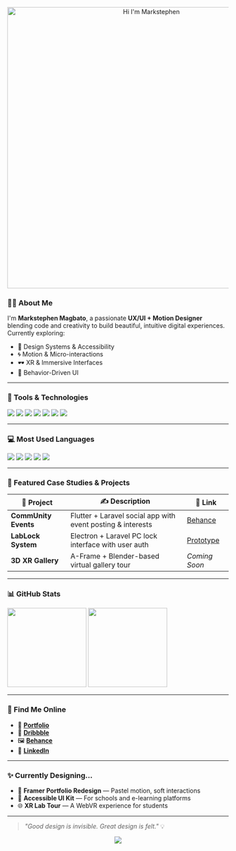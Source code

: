 <!-- Banner -->
<p align="center">
  <img src="https://raw.githubusercontent.com/your-username/your-repo-name/main/banner.png" alt="Hi I'm Markstephen" width="640"/>
</p>


### 👨‍🎨 About Me

I'm **Markstephen Magbato**, a passionate **UX/UI + Motion Designer** blending code and creativity to build beautiful, intuitive digital experiences.  
Currently exploring:

- 🌟 Design Systems & Accessibility  
- 🌀 Motion & Micro-interactions  
- 🕶️ XR & Immersive Interfaces  
- 🧠 Behavior-Driven UI  

---

### 🧰 Tools & Technologies

<p align="left">
  <img src="https://img.shields.io/badge/Figma-%23F24E1E?style=for-the-badge&logo=figma&logoColor=white"/>
  <img src="https://img.shields.io/badge/Framer-0055FF?style=for-the-badge&logo=framer&logoColor=white"/>
  <img src="https://img.shields.io/badge/Adobe%20XD-470137?style=for-the-badge&logo=adobe-xd&logoColor=white"/>
  <img src="https://img.shields.io/badge/Blender-F5792A?style=for-the-badge&logo=blender&logoColor=white"/>
  <img src="https://img.shields.io/badge/After%20Effects-9999FF?style=for-the-badge&logo=adobeaftereffects&logoColor=white"/>
  <img src="https://img.shields.io/badge/Flutter-02569B?style=for-the-badge&logo=flutter&logoColor=white"/>
  <img src="https://img.shields.io/badge/Laravel-FF2D20?style=for-the-badge&logo=laravel&logoColor=white"/>
</p>

---

### 💻 Most Used Languages

<p align="left">
  <img src="https://img.shields.io/badge/Dart-0175C2?style=for-the-badge&logo=dart&logoColor=white"/>
  <img src="https://img.shields.io/badge/PHP-777BB4?style=for-the-badge&logo=php&logoColor=white"/>
  <img src="https://img.shields.io/badge/HTML-E34F26?style=for-the-badge&logo=html5&logoColor=white"/>
  <img src="https://img.shields.io/badge/CSS-1572B6?style=for-the-badge&logo=css3&logoColor=white"/>
  <img src="https://img.shields.io/badge/JavaScript-F7DF1E?style=for-the-badge&logo=javascript&logoColor=black"/>
</p>

---

### 📁 Featured Case Studies & Projects

| 🎨 Project | ✍️ Description | 🔗 Link |
|-----------|----------------|--------|
| **CommUnity Events** | Flutter + Laravel social app with event posting & interests | [Behance](https://behance.net/) |
| **LabLock System** | Electron + Laravel PC lock interface with user auth | [Prototype](https://your-prototype-link) |
| **3D XR Gallery** | A-Frame + Blender-based virtual gallery tour | *Coming Soon* |

---

### 📊 GitHub Stats

<p align="left">
  <img src="https://github-readme-stats.vercel.app/api?username=your-username&show_icons=true&theme=tokyonight&hide=prs&count_private=true" height="180"/>
  <img src="https://github-readme-stats.vercel.app/api/top-langs/?username=your-username&layout=compact&theme=tokyonight" height="180"/>
</p>

---

### 🔗 Find Me Online

- 🎨 [**Portfolio**](https://your-portfolio.com)  
- 🎯 [**Dribbble**](https://dribbble.com/yourusername)  
- 🖼️ [**Behance**](https://behance.net/yourusername)  
- 💼 [**LinkedIn**](https://linkedin.com/in/yourusername)  

---

### ✨ Currently Designing...

- 🧪 **Framer Portfolio Redesign** — Pastel motion, soft interactions  
- 🧠 **Accessible UI Kit** — For schools and e-learning platforms  
- 🌐 **XR Lab Tour** — A WebVR experience for students  

---

> _"Good design is invisible. Great design is felt."_ 💡

<!-- Footer flair -->
<p align="center">
  <img src="https://capsule-render.vercel.app/api?type=waving&color=0:ffb6c1,100:87cefa&height=120&section=footer"/>
</p>
